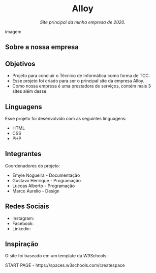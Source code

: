 <h1 align="center">Alloy</h1>
<p align="center"><i>Site principal da minha empresa de 2020.</i></p>

imagem

## Sobre a nossa empresa

## Objetivos
- Projeto para concluir o Técnico de Informática como forma de TCC.
- Esse projeto foi criado para ser o principal site da empresa Alloy.
- Como nossa empresa é uma prestadora de serviços, contém mais 3 sites além desse.

## Linguagens
Esse projeto foi desenvolvido com as seguintes linguagens:

- HTML
- CSS
- PHP

## Integrantes
Coordenadores do projeto:

- Emyle Nogueira - Documentação
- Gustavo Henrique - Programação
- Luccas Alberto - Programação
- Marco Aurelio - Design

## Redes Sociais
- Instagram:
- Facebook:
- Linkedin:

## Inspiração
<p>O site foi baseado em um template da W3Schools:</p>
<p>START PAGE - https://spaces.w3schools.com/createspace</p>
